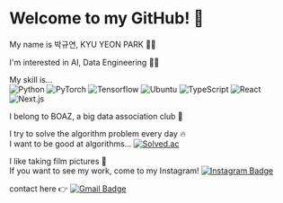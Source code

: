 # Welcome to my GitHub! 👋

My name is 박규연, KYU YEON PARK 💁‍♀️

I'm interested in AI, Data Engineering 👩‍💻

My skill is...  
![Python](https://img.shields.io/badge/Python-3776AB.svg?&style=flat&logo=Python&logoColor=white) 
![PyTorch](https://img.shields.io/badge/PyTorch-EE4C2C.svg?&style=flat&logo=PyTorch&logoColor=white) 
![Tensorflow](https://img.shields.io/badge/Tensorflow-FF6F00.svg?&style=flat&logo=Tensorflow&logoColor=white) 
![Ubuntu](https://img.shields.io/badge/Ubuntu-E95420.svg?&style=flat&logo=Ubuntu&logoColor=white) 
![TypeScript](https://img.shields.io/badge/TypeScript-3178C6.svg?&style=flat&logo=TypeScript&logoColor=white) 
![React](https://img.shields.io/badge/React-61DAFB.svg?&style=flat&logo=React&logoColor=white) 
![Next.js](https://img.shields.io/badge/Next.js-000000?style=flat&logo=Next.js&logoColor=white)


I belong to BOAZ, a big data association club 🐘

I try to solve the algorithm problem every day 🔥  
I want to be good at algorithms... [![Solved.ac](http://mazassumnida.wtf/api/mini/generate_badge?boj=20203065)](https://solved.ac/20203065/)  

I like taking film pictures 📸  
If you want to see my work, come to my Instagram! [![Instagram Badge](https://img.shields.io/badge/Instagram-E4405F?style=flat&logo=Instagram&logoColor=white)](https://www.instagram.com/noooey/)  

contact here 👉 [![Gmail Badge](https://img.shields.io/badge/Gmail-d14836?style=flat&logo=Gmail&logoColor=white)](mailto:20203065@kookmin.ac.kr)
